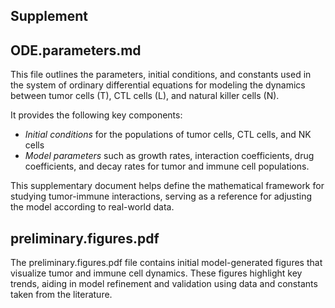 ## Supplement

## ODE.parameters.md
This file outlines the parameters, initial conditions, and constants used in the system of ordinary differential equations for modeling the dynamics between tumor cells (T), CTL cells (L), and natural killer cells (N). 

It provides the following key components:
- *Initial conditions* for the populations of tumor cells, CTL cells, and NK cells
- *Model parameters* such as growth rates, interaction coefficients, drug coefficients, and decay rates for tumor and immune cell populations.

This supplementary document helps define the mathematical framework for studying tumor-immune interactions, serving as a reference for adjusting the model according to real-world data.

## preliminary.figures.pdf
The preliminary.figures.pdf file contains initial model-generated figures that visualize tumor and immune cell dynamics. These figures highlight key trends, aiding in model refinement and validation using data and constants taken from the literature. 